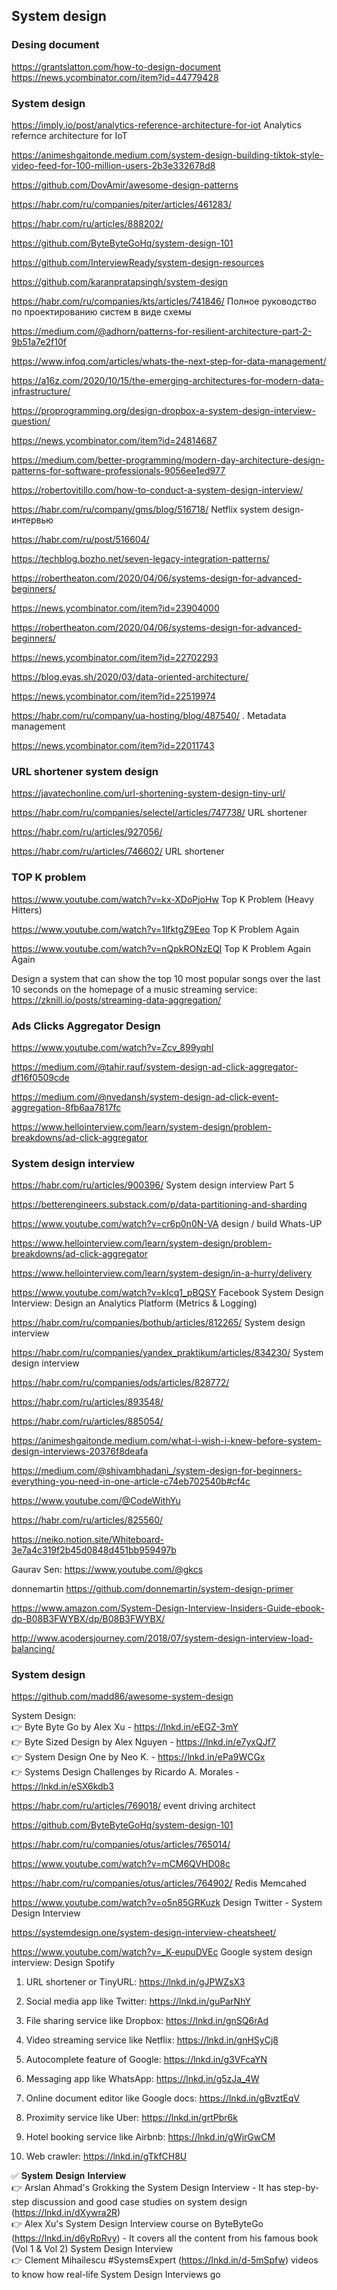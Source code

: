 ## System design

### Desing document
<https://grantslatton.com/how-to-design-document>  
<https://news.ycombinator.com/item?id=44779428>

### System design
<https://imply.io/post/analytics-reference-architecture-for-iot>  Analytics refernce architecture for IoT

<https://animeshgaitonde.medium.com/system-design-building-tiktok-style-video-feed-for-100-million-users-2b3e332678d8>

<https://github.com/DovAmir/awesome-design-patterns>

<https://habr.com/ru/companies/piter/articles/461283/>

<https://habr.com/ru/articles/888202/>

<https://github.com/ByteByteGoHq/system-design-101>

<https://github.com/InterviewReady/system-design-resources>

<https://github.com/karanpratapsingh/system-design>

<https://habr.com/ru/companies/kts/articles/741846/> Полное руководство по проектированию систем в виде схемы

<https://medium.com/@adhorn/patterns-for-resilient-architecture-part-2-9b51a7e2f10f>

https://www.infoq.com/articles/whats-the-next-step-for-data-management/

<https://a16z.com/2020/10/15/the-emerging-architectures-for-modern-data-infrastructure/>

<https://proprogramming.org/design-dropbox-a-system-design-interview-question/>

<https://news.ycombinator.com/item?id=24814687>

<https://medium.com/better-programming/modern-day-architecture-design-patterns-for-software-professionals-9056ee1ed977>

<https://robertovitillo.com/how-to-conduct-a-system-design-interview/>

<https://habr.com/ru/company/gms/blog/516718/> Netflix  system design-интервью

<https://habr.com/ru/post/516604/>

<https://techblog.bozho.net/seven-legacy-integration-patterns/>

<https://robertheaton.com/2020/04/06/systems-design-for-advanced-beginners/>

https://news.ycombinator.com/item?id=23904000

<https://robertheaton.com/2020/04/06/systems-design-for-advanced-beginners/>

<https://news.ycombinator.com/item?id=22702293>

<https://blog.eyas.sh/2020/03/data-oriented-architecture/>

<https://news.ycombinator.com/item?id=22519974>

<https://habr.com/ru/company/ua-hosting/blog/487540/> . Metadata management

<https://news.ycombinator.com/item?id=22011743>

### URL shortener system design 

<https://javatechonline.com/url-shortening-system-design-tiny-url/>

<https://habr.com/ru/companies/selectel/articles/747738/> URL shortener

<https://habr.com/ru/articles/927056/>

<https://habr.com/ru/articles/746602/> URL shortener 

### TOP K problem

<https://www.youtube.com/watch?v=kx-XDoPjoHw> Top K Problem (Heavy Hitters)

<https://www.youtube.com/watch?v=1lfktgZ9Eeo> Top K Problem Again

<https://www.youtube.com/watch?v=nQpkRONzEQI> Top K Problem Again Again

Design a system that can show the top 10 most popular songs over the last 10 seconds on the homepage of a music streaming service:
<https://zknill.io/posts/streaming-data-aggregation/>


### Ads Clicks Aggregator Design

<https://www.youtube.com/watch?v=Zcv_899yqhI>

<https://medium.com/@tahir.rauf/system-design-ad-click-aggregator-df16f0509cde>

https://medium.com/@nvedansh/system-design-ad-click-event-aggregation-8fb6aa7817fc

https://www.hellointerview.com/learn/system-design/problem-breakdowns/ad-click-aggregator

### System design interview

https://habr.com/ru/articles/900396/ System design interview Part 5 

https://betterengineers.substack.com/p/data-partitioning-and-sharding

https://www.youtube.com/watch?v=cr6p0n0N-VA  design / build Whats-UP

https://www.hellointerview.com/learn/system-design/problem-breakdowns/ad-click-aggregator

https://www.hellointerview.com/learn/system-design/in-a-hurry/delivery

https://www.youtube.com/watch?v=kIcq1_pBQSY Facebook System Design Interview: Design an Analytics Platform (Metrics & Logging)

https://habr.com/ru/companies/bothub/articles/812265/  System design interview

https://habr.com/ru/companies/yandex_praktikum/articles/834230/ System design interview

https://habr.com/ru/companies/ods/articles/828772/

https://habr.com/ru/articles/893548/

https://habr.com/ru/articles/885054/

https://animeshgaitonde.medium.com/what-i-wish-i-knew-before-system-design-interviews-20376f8deafa

https://medium.com/@shivambhadani_/system-design-for-beginners-everything-you-need-in-one-article-c74eb702540b#cf4c

https://www.youtube.com/@CodeWithYu

https://habr.com/ru/articles/825560/

https://neiko.notion.site/Whiteboard-3e7a4c319f2b45d0848d451bb959497b

 Gaurav Sen: https://www.youtube.com/@gkcs
 
donnemartin https://github.com/donnemartin/system-design-primer

https://www.amazon.com/System-Design-Interview-Insiders-Guide-ebook-dp-B08B3FWYBX/dp/B08B3FWYBX/ 

<http://www.acodersjourney.com/2018/07/system-design-interview-load-balancing/>

### System design 

https://github.com/madd86/awesome-system-design

System Design:  
👉 Byte Byte Go by Alex Xu - <https://lnkd.in/eEGZ-3mY>  
👉 Byte Sized Design by Alex Nguyen - <https://lnkd.in/e7yxQJf7>    
👉 System Design One by Neo K. - <https://lnkd.in/ePa9WCGx>    
👉 Systems Design Challenges by Ricardo A. Morales - <https://lnkd.in/eSX6kdb3>

https://habr.com/ru/articles/769018/ event driving architect

https://github.com/ByteByteGoHq/system-design-101

https://habr.com/ru/companies/otus/articles/765014/

https://www.youtube.com/watch?v=mCM6QVHD08c

https://habr.com/ru/companies/otus/articles/764902/ Redis Memcahed

https://www.youtube.com/watch?v=o5n85GRKuzk Design Twitter - System Design Interview

https://systemdesign.one/system-design-interview-cheatsheet/

https://www.youtube.com/watch?v=_K-eupuDVEc  Google system design interview: Design Spotify

 

1. URL shortener or TinyURL: <https://lnkd.in/gJPWZsX3>

2. Social media app like Twitter: <https://lnkd.in/guParNhY>

3. File sharing service like Dropbox: <https://lnkd.in/gnSQ6rAd>

4. Video streaming service like Netflix: <https://lnkd.in/gnHSyCj8>

5. Autocomplete feature of Google: <https://lnkd.in/g3VFcaYN>

6. Messaging app like WhatsApp: https://lnkd.in/g5zJa_4W

7. Online document editor like Google docs: https://lnkd.in/gBvztEqV

8. Proximity service like Uber: https://lnkd.in/grtPbr6k

9. Hotel booking service like Airbnb: https://lnkd.in/gWjrGwCM

10. Web crawler: https://lnkd.in/gTkfCH8U

✅ 𝐒𝐲𝐬𝐭𝐞𝐦 𝐃𝐞𝐬𝐢𝐠𝐧 𝐈𝐧𝐭𝐞𝐫𝐯𝐢𝐞𝐰  
👉 Arslan Ahmad's Grokking the System Design Interview - It has step-by-step discussion and good case studies on system design (https://lnkd.in/dXywra2R)  
👉 Alex Xu's System Design Interview course on ByteByteGo (https://lnkd.in/d6yRpRvy) - It covers all the content from his famous book (Vol 1 & Vol 2) System Design Interview  
👉 Clement Mihailescu #SystemsExpert (https://lnkd.in/d-5mSpfw) videos to know how real-life System Design Interviews go  
